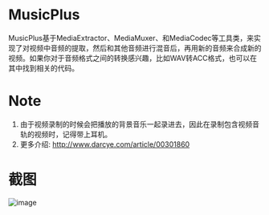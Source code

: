 # MusicPlus
MusicPlus基于MediaExtractor、MediaMuxer、和MediaCodec等工具类，来实现了对视频中音频的提取，然后和其他音频进行混音后，再用新的音频来合成新的视频。如果你对于音频格式之间的转换感兴趣，比如WAV转ACC格式，也可以在其中找到相关的代码。

# Note
1. 由于视频录制的时候会把播放的背景音乐一起录进去，因此在录制包含视频音轨的视频时，记得带上耳机。
2. 更多介绍: http://www.darcye.com/article/00301860

# 截图
![image](https://github.com/YeDaxia/MusicPlus/blob/master/preview.png)
